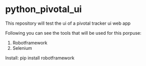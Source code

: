 # python_pivotal_ui


This repository will test the ui of a pivotal tracker ui web app

Following you can see the tools that will be used for this porpuse:

 1. Robotframework
 2. Selenium

Install:
pip install robotframework
